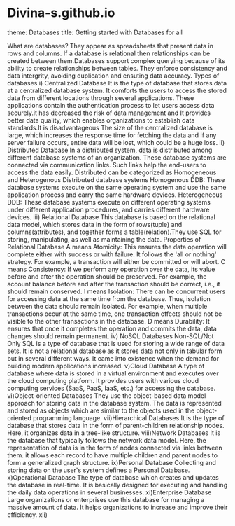 # Divina-s.github.io
theme: Databases
title: Getting started with Databases for all
 
 What are databases? They appear as spreadsheets that present data in rows and columns. If a database is relational then relationships can be created between them.Databases support complex querying because of its ability to create relationships between tables. They enforce consistency and data intergrity, avoiding duplication and ensuting data accuracy.
 Types of databases
 i) Centralized Database
It is the type of database that stores data at a centralized database system. It comforts the users to access the stored data from different locations through several applications. These applications contain the authentication process to let users access data securely.it has decreased the risk of data management and It provides better data quality, which enables organizations to establish data standards.It is disadvantageous The size of the centralized database is large, which increases the response time for fetching the data and If any server failure occurs, entire data will be lost, which could be a huge loss.
ii) Distributed Database
In a distributed system, data is distributed among different database systems of an organization. These database systems are connected via communication links. Such links help the end-users to access the data easily. Distributed can be categorized as Homogeneous and Heterogenous Distributed database systems
Homogenous DDB: These database systems execute on the same operating system and use the same application process and carry the same hardware devices.
Heterogeneous DDB: These database systems execute on different operating systems under different application procedures, and carries different hardware devices.
iii) Relational Database
This database is based on the relational data model, which stores data in the form of rows(tuple) and columns(attributes), and together forms a table(relation).They use SQL for storing, manipulating, as well as maintaining the data.
Properties of Relational Database
A means Atomicity: This ensures the data operation will complete either with success or with failure. It follows the 'all or nothing' strategy. For example, a transaction will either be committed or will abort.
C means Consistency: If we perform any operation over the data, its value before and after the operation should be preserved. For example, the account balance before and after the transaction should be correct, i.e., it should remain conserved.
I means Isolation: There can be concurrent users for accessing data at the same time from the database. Thus, isolation between the data should remain isolated. For example, when multiple transactions occur at the same time, one transaction effects should not be visible to the other transactions in the database.
D means Durability: It ensures that once it completes the operation and commits the data, data changes should remain permanent.
iv) NoSQL Databases
Non-SQL/Not Only SQL is a type of database that is used for storing a wide range of data sets. It is not a relational database as it stores data not only in tabular form but in several different ways. It came into existence when the demand for building modern applications increased.
v)Cloud Database
A type of database where data is stored in a virtual environment and executes over the cloud computing platform. It provides users with various cloud computing services (SaaS, PaaS, IaaS, etc.) for accessing the database. 
vi)Object-oriented Databases
They use the object-based data model approach for storing data in the database system. The data is represented and stored as objects which are similar to the objects used in the object-oriented programming language.
vii)Hierarchical Databases
It is the type of database that stores data in the form of parent-children relationship nodes. Here, it organizes data in a tree-like structure.
viii)Network Databases
It is the database that typically follows the network data model. Here, the representation of data is in the form of nodes connected via links between them. it allows each record to have multiple children and parent nodes to form a generalized graph structure.
ix)Personal Database
Collecting and storing data on the user's system defines a Personal Database. 
x)Operational Database
The type of database which creates and updates the database in real-time. It is basically designed for executing and handling the daily data operations in several businesses. 
xi)Enterprise Database
Large organizations or enterprises use this database for managing a massive amount of data. It helps organizations to increase and improve their efficiency. 
xii)





